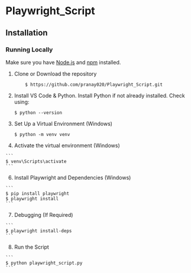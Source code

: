 # Playwright_Script







## Installation<a name="installation"></a>
### Running Locally
Make sure you have [Node.js](https://nodejs.org/) and [npm](https://www.npmjs.com/) installed.

1. Clone or Download the repository

	```
        $ https://github.com/pranay020/Playwright_Script.git
	```
2. Install VS Code & Python.
   Install Python if not already installed. Check using:

	```
	$ python --version
	```
4.  Set Up a Virtual Environment (Windows)

    	$ python -m venv venv
  5.  Activate the virtual environment (Windows)

	```
	$ venv\Scripts\activate
	```
  6.  Install Playwright and Dependencies (Windows)

	```
	$ pip install playwright
 	$ playwright install
	```
  7.  Debugging (If Required)

	```
	$ playwright install-deps
	```
   8.  Run the Script

	```
	$ python playwright_script.py
	```
 
